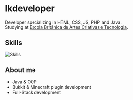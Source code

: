# lkdeveloper

Developer specializing in HTML, CSS, JS, PHP, and Java.  
Studying at [Escola Britânica de Artes Criativas e Tecnologia](https://ebaconline.com.br/).  

## Skills  

<p align="left">
  <img src="https://skillicons.dev/icons?i=php,java,mysql" alt="Skills">
</p>  

## About me  

- Java & OOP  
- Bukkit & Minecraft plugin development  
- Full-Stack development  

